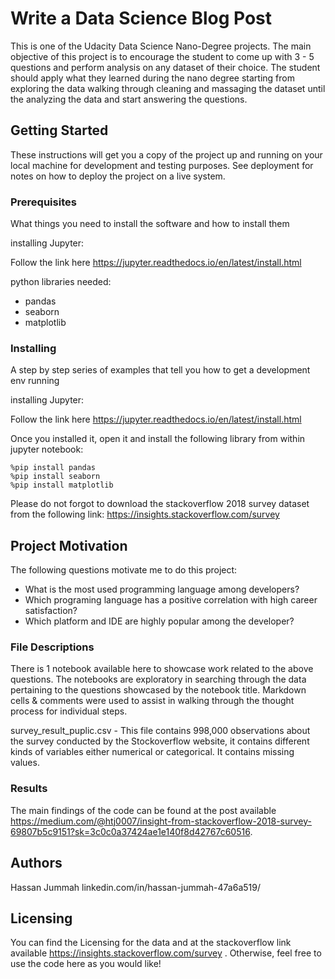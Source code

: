 # Write a Data Science Blog Post

This is one of the Udacity Data Science Nano-Degree projects. The main objective of this project is to encourage the student to come up with 3 - 5 questions and perform analysis on any dataset of their choice. The student should apply what they learned during the nano degree starting from exploring the data walking through cleaning and massaging the dataset until the analyzing the data and start answering the questions.

## Getting Started

These instructions will get you a copy of the project up and running on your local machine for development and testing purposes. See deployment for notes on how to deploy the project on a live system.

### Prerequisites

What things you need to install the software and how to install them

installing Jupyter:

Follow the link here https://jupyter.readthedocs.io/en/latest/install.html

python libraries needed:
- pandas
- seaborn
- matplotlib



### Installing

A step by step series of examples that tell you how to get a development env running

installing Jupyter:

Follow the link here https://jupyter.readthedocs.io/en/latest/install.html

Once you installed it, open it and install the following library from within jupyter notebook:
```
%pip install pandas
%pip install seaborn
%pip install matplotlib
```
Please do not forgot to download the stackoverflow 2018 survey dataset from the following link:
https://insights.stackoverflow.com/survey

## Project Motivation
The following questions motivate me to do this project:

- What is the most used programming language among developers?
- Which programing language has a positive correlation with high career satisfaction?
- Which platform and IDE are highly popular among the developer?

### File Descriptions

There is 1 notebook available here to showcase work related to the above questions. The notebooks are exploratory in searching through the data pertaining to the questions showcased by the notebook title. Markdown cells & comments were used to assist in walking through the thought process for individual steps.

survey_result_puplic.csv - This file contains 998,000 observations about the survey conducted by the Stockoverflow website, it contains different kinds of variables either numerical or categorical. It contains missing values.


### Results

The main findings of the code can be found at the post available https://medium.com/@htj0007/insight-from-stackoverflow-2018-survey-69807b5c9151?sk=3c0c0a37424ae1e140f8d42767c60516.


## Authors
Hassan Jummah 
linkedin.com/in/hassan-jummah-47a6a519/


## Licensing
You can find the Licensing for the data and at the stackoverflow link available https://insights.stackoverflow.com/survey . Otherwise, feel free to use the code here as you would like!
